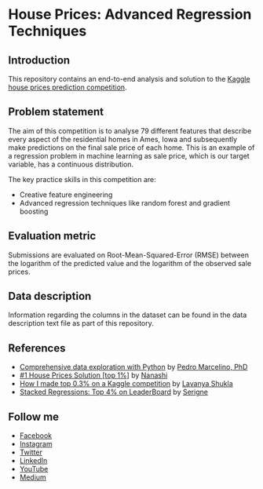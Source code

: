 # House Prices: Advanced Regression Techniques

## Introduction
This repository contains an end-to-end analysis and solution to the [Kaggle house prices prediction competition](https://www.kaggle.com/c/house-prices-advanced-regression-techniques/overview).

## Problem statement
The aim of this competition is to analyse 79 different features that describe every aspect of the residential homes in Ames, Iowa and subsequently make predictions on the final sale price of
each home. This is an example of a regression problem in machine learning as sale price, which is our target variable, has a continuous distribution.

The key practice skills in this competition are:
- Creative feature engineering
- Advanced regression techniques like random forest and gradient boosting

## Evaluation metric
Submissions are evaluated on Root-Mean-Squared-Error (RMSE) between the logarithm of the predicted value and the logarithm of the observed sale prices. 

## Data description
Information regarding the columns in the dataset can be found in the data description text file as part of this repository.

## References
- [Comprehensive data exploration with Python](https://www.kaggle.com/pmarcelino/comprehensive-data-exploration-with-python) by [Pedro Marcelino, PhD](https://www.kaggle.com/pmarcelino)
- [#1 House Prices Solution [top 1%]](https://www.kaggle.com/jesucristo/1-house-prices-solution-top-1) by [Nanashi](https://www.kaggle.com/jesucristo)
- [How I made top 0.3% on a Kaggle competition](https://www.kaggle.com/lavanyashukla01/how-i-made-top-0-3-on-a-kaggle-competition#EDA) by [Lavanya Shukla](https://www.kaggle.com/lavanyashukla01)
- [Stacked Regressions: Top 4% on LeaderBoard](https://www.kaggle.com/serigne/stacked-regressions-top-4-on-leaderboard) by [Serigne](https://www.kaggle.com/serigne)

## Follow me 
- [Facebook](https://www.facebook.com/chongjason914)
- [Instagram](https://www.instagram.com/chongjason914)
- [Twitter](https://www.twitter.com/chongjason914)
- [LinkedIn](https://www.linkedin.com/in/chongjason914)
- [YouTube](https://www.youtube.com/jasonchong914)
- [Medium](https://www.medium.com/@chongjason)
